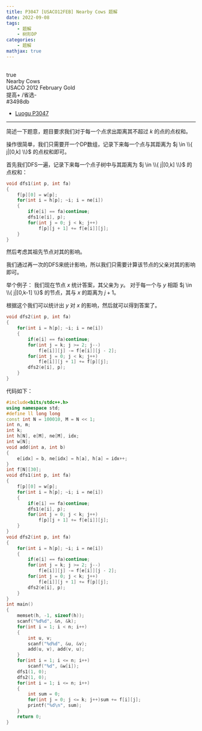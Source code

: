 ```yaml
---
title: P3047 [USACO12FEB] Nearby Cows 题解
date: 2022-09-08
tags:
	- 题解
	- 树形DP
categories:
	- 题解
mathjax: true
---
```

<br>
<!-- more -->
<div id="problem-card-vis">true</div>
<div id="problem-info-name">Nearby Cows</div>
<div id="problem-info-from">USACO 2012 February Gold</div>
<div id="problem-info-difficulty">提高+ /省选-</div>
<div id="problem-info-color">#3498db</div>
<div id="problem-info-submit"><ul><li><a href="https://www.luogu.com.cn/problem/P3047">Luogu P3047</a></li></ul></div>

----

简述一下题意，题目要求我们对于每一个点求出距离其不超过 $k$ 的点的点权和。

操作很简单，我们只需要开一个DP数组，记录下来每一个点与其距离为 $j \in \\{ j|[0,k] \\}$ 的点权和即可。

首先我们DFS一遍，记录下来每一个点子树中与其距离为 $j \in \\{ j|[0,k] \\}$ 的点权和：

``` cpp 第一遍DFS
void dfs1(int p, int fa)
{
	f[p][0] = w[p];
	for(int i = h[p]; ~i; i = ne[i])
	{
		if(e[i] == fa)continue;
		dfs1(e[i], p);
		for(int j = 0; j < k; j++)
			f[p][j + 1] += f[e[i]][j];
	}
}
```

然后考虑其祖先节点对其的影响。

我们通过再一次的DFS来统计影响，所以我们只需要计算该节点的父亲对其的影响即可。

举个例子：
我们现在节点 $x$ 统计答案，其父亲为 $y$。
对于每一个与 $y$ 相距 $j \in \\{ j|[0,k-1] \\}$ 的节点，其与 $x$ 的距离为 $j+1$。

根据这个我们可以统计出 $y$ 对 $x$ 的影响，然后就可以得到答案了。

``` cpp 第二遍DFS
void dfs2(int p, int fa)
{
	for(int i = h[p]; ~i; i = ne[i])
	{
		if(e[i] == fa)continue;
		for(int j = k; j >= 2; j--)
			f[e[i]][j] -= f[e[i]][j - 2];
		for(int j = 0; j < k; j++)
			f[e[i]][j + 1] += f[p][j];
		dfs2(e[i], p);
	}
}
```

代码如下：

``` cpp
#include<bits/stdc++.h>
using namespace std;
#define ll long long
const int N = 100010, M = N << 1;
int n, m;
int k;
int h[N], e[M], ne[M], idx;
int w[N];
void add(int a, int b)
{
	e[idx] = b, ne[idx] = h[a], h[a] = idx++;
}
int f[N][30];
void dfs1(int p, int fa)
{
	f[p][0] = w[p];
	for(int i = h[p]; ~i; i = ne[i])
	{
		if(e[i] == fa)continue;
		dfs1(e[i], p);
		for(int j = 0; j < k; j++)
			f[p][j + 1] += f[e[i]][j];
	}
}
void dfs2(int p, int fa)
{
	for(int i = h[p]; ~i; i = ne[i])
	{
		if(e[i] == fa)continue;
		for(int j = k; j >= 2; j--)
			f[e[i]][j] -= f[e[i]][j - 2];
		for(int j = 0; j < k; j++)
			f[e[i]][j + 1] += f[p][j];
		dfs2(e[i], p);
	}
}
int main()
{
	memset(h, -1, sizeof(h));
	scanf("%d%d", &n, &k);
	for(int i = 1; i < n; i++)
	{
		int u, v;
		scanf("%d%d", &u, &v);
		add(u, v), add(v, u);
	}
	for(int i = 1; i <= n; i++)
		scanf("%d", &w[i]);
	dfs1(1, 0);
	dfs2(1, 0);
	for(int i = 1; i <= n; i++)
	{
		int sum = 0;
		for(int j = 0; j <= k; j++)sum += f[i][j];
		printf("%d\n", sum);
	}
	return 0;
}
```

